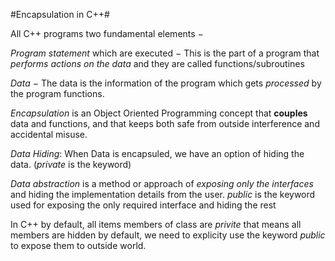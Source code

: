 #Encapsulation in C++#

All C++ programs  two fundamental elements −

*Program statement* which are executed  − This is the part of a program that *performs actions on the data* and they are called functions/subroutines

*Data* − The data is the information of the program which gets *processed* by the program functions.

*Encapsulation* is an Object Oriented Programming concept that **couples** data and functions, and that keeps both safe from outside 
interference   and accidental misuse. 

*Data Hiding*:  When Data is encapsuled, we have an option of hiding the data. (*private* is the keyword)

*Data abstraction* is a method or approach  of  *exposing only the interfaces*  and hiding the implementation details from the user.
*public* is the keyword used for exposing the only required interface and hiding the rest

In C++ by default, all items members of class are *privite* that means all members are hidden by default, we need to explicity use the 
keyword *public* to expose them to outside world.
